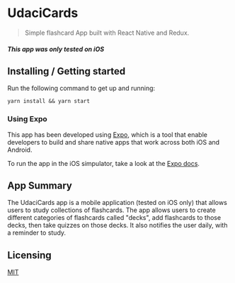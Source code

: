 # UdaciCards
> Simple flashcard App built with React Native and Redux.

#### *This app was only tested on iOS*

## Installing / Getting started

Run the following command to get up and running:

```shell
yarn install && yarn start
```

### Using Expo

This app has been developed using [Expo](https://expo.io/), which is a tool that enable developers to build and share native apps that work across both iOS and Android.

To run the app in the iOS simpulator, take a look at the [Expo docs](https://docs.expo.io/versions/latest/introduction/installation.html#ios-simulator).

## App Summary

The UdaciCards app is a mobile application (tested on iOS only) that allows users to study collections of flashcards. The app allows users to create different categories of flashcards called "decks", add flashcards to those decks, then take quizzes on those decks. It also notifies the user daily, with a reminder to study.

## Licensing

[MIT](./LICENSE)